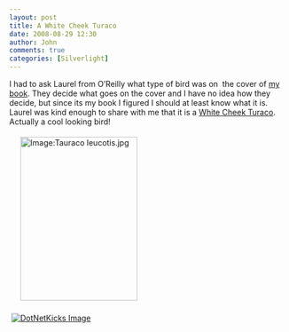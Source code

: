 ```yaml
---
layout: post
title: A White Cheek Turaco
date: 2008-08-29 12:30
author: John
comments: true
categories: [Silverlight]
---
```

<p>I had to ask Laurel from O&rsquo;Reilly what type of bird was on&nbsp; the cover of <a href="http://www.amazon.com/Data-Services-Silverlight-John-Papa/dp/0596523092/ref=sr_1_1?ie=UTF8&amp;s=books&amp;qid=1218389224&amp;sr=8-1">my book</a>. They decide what goes on the cover and I have no idea how they decide, but since its my book I figured I should at least know what it is. Laurel was kind enough to share with me that it is a <a href="http://en.wikipedia.org/wiki/Image:Tauraco_leucotis.jpg">White Cheek Turaco</a>. Actually a cool looking bird!</p>
<p><a href="http://upload.wikimedia.org/wikipedia/commons/f/f0/Tauraco_leucotis.jpg"><img style="margin: 5px 20px" height="295" alt="Image:Tauraco leucotis.jpg" width="211" border="0" src="http://upload.wikimedia.org/wikipedia/commons/thumb/f/f0/Tauraco_leucotis.jpg/428px-Tauraco_leucotis.jpg" /></a><a href="http://www.amazon.com/Data-Services-Silverlight-John-Papa/dp/0596523092/ref=sr_1_1?ie=UTF8&amp;s=books&amp;qid=1218389224&amp;sr=8-1"><img style="margin: 5px 20px" alt="" src="http://images.johnpapa.net/wp-content/uploads/images/Data Services With Silverlight 2 - Amazon cover.- medium.png" /></a></p>
<div class="wlWriterHeaderFooter" style="padding-right: 4px; padding-left: 4px; padding-bottom: 4px; margin: 0px; padding-top: 4px; text-align: left"><a href="http://www.dotnetkicks.com/kick/?url=/data-services-with-silverlight-2/a-white-cheek-turaco/"><img alt="DotNetKicks Image" border="0" src="http://www.dotnetkicks.com/Services/Images/KickItImageGenerator.ashx?url=/data-services-with-silverlight-2/a-white-cheek-turaco/&amp;bgcolor=0080C0&amp;fgcolor=FFFFFF&amp;border=000000&amp;cbgcolor=D4E1ED&amp;cfgcolor=000000" /></a></div>
<div class="wlWriterHeaderFooter" style="padding-right: 4px; padding-left: 4px; padding-bottom: 4px; margin: 0px; padding-top: 4px; text-align: left"><script type="text/javascript"><!-- var dzone_url = '/data-services-with-silverlight-2/a-white-cheek-turaco/'; var dzone_title = 'A White Cheek Turaco'; var dzone_blurb = 'A White Cheek Turaco'; var dzone_style = '1'; --></script><script language="javascript" src="http://widgets.dzone.com/widgets/zoneit.js"></script></div>

